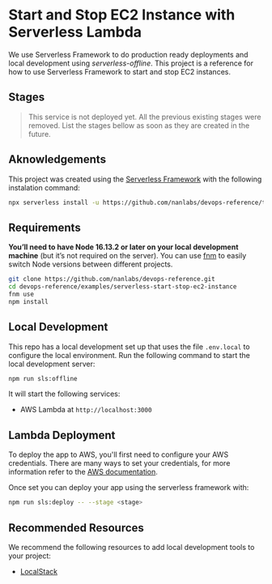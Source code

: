 # Start and Stop EC2 Instance with Serverless Lambda

We use Serverless Framework to do production ready deployments and local development using
_serverless-offline_. This project is a reference for how to use Serverless Framework to start and stop EC2 instances.

## Stages

> This service is not deployed yet. All the previous existing stages were removed.
> List the stages bellow as soon as they are created in the future.

## Aknowledgements

This project was created using the [Serverless Framework](https://www.serverless.com/) with the following instalation command:

```sh
npx serverless install -u https://github.com/nanlabs/devops-reference/tree/main/examples/serverless-start-stop-ec2-instance -n my-project
```

## Requirements

**You’ll need to have Node 16.13.2 or later on your local development machine** (but it’s not required on the server). You can use [fnm](https://github.com/Schniz/fnm) to easily switch Node versions between different projects.

```sh
git clone https://github.com/nanlabs/devops-reference.git
cd devops-reference/examples/serverless-start-stop-ec2-instance
fnm use
npm install
```

## Local Development

This repo has a local development set up that uses the file `.env.local` to configure the local environment.
Run the following command to start the local development server:

```sh
npm run sls:offline
```

It will start the following services:

- AWS Lambda at `http://localhost:3000`

## Lambda Deployment

To deploy the app to AWS, you'll first need to configure your AWS credentials. There are many ways
to set your credentials, for more information refer to the [AWS documentation](https://docs.aws.amazon.com/cli/latest/userguide/cli-configure-quickstart.html).

Once set you can deploy your app using the serverless framework with:

```sh
npm run sls:deploy -- --stage <stage>
```

## Recommended Resources

We recommend the following resources to add local development tools to your project:

- [LocalStack](https://github.com/nanlabs/devops-reference/tree/main/examples/docker/localstack/)
